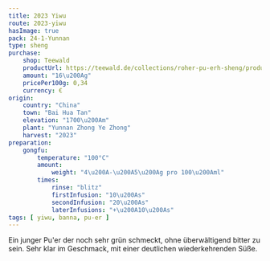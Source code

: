 ```yaml
---
title: 2023 Yiwu
route: 2023-yiwu
hasImage: true 
pack: 24-1-Yunnan
type: sheng
purchase:
    shop: Teewald
    productUrl: https://teewald.de/collections/roher-pu-erh-sheng/products/2023-bai-hua-tan-sheng-pu-erh?variant=44677083726088
    amount: "16\u200Ag"
    pricePer100g: 0,34
    currency: €
origin:
    country: "China"
    town: "Bai Hua Tan"
    elevation: "1700\u200Am"
    plant: "Yunnan Zhong Ye Zhong"
    harvest: "2023"
preparation:
    gongfu:
        temperature: "100°C"
        amount:
            weight: "4\u200A-\u200A5\u200Ag pro 100\u200Aml"
        times:
            rinse: "blitz"
            firstInfusion: "10\u200As"
            secondInfusion: "20\u200As"
            laterInfusions: "+\u200A10\u200As"
tags: [ yiwu, banna, pu-er ]
---
```

Ein junger Pu'er der noch sehr grün schmeckt, ohne überwältigend bitter zu sein. Sehr klar im Geschmack, mit einer deutlichen wiederkehrenden Süße. 
